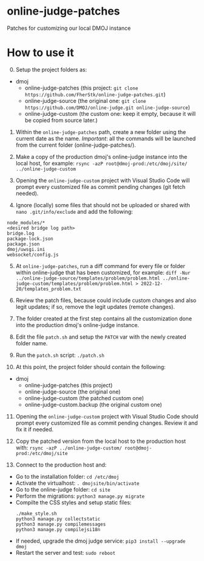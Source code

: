 # online-judge-patches
Patches for customizing our local DMOJ instance

# How to use it
0. Setup the project folders as:
  - dmoj
    - online-judge-patches (this project: `git clone https://github.com/FherStk/online-judge-patches.git`)
    - online-judge-source  (the original one: `git clone https://github.com/DMOJ/online-judge.git online-judge-source`)
    - online-judge-custom  (the custom one: keep it empty, because it will be copied from source later.)

1. Within the `online-judge-patches` path, create a new folder using the current date as the name. *Important*: all the commands will be launched from the current folder (online-judge-patches/).

2. Make a copy of the production dmoj's online-judge instance into the local host, for example: `rsync -azP root@dmoj-prod:/etc/dmoj/site/ ../online-judge-custom`

3. Opening the `online-judge-custom` project with Visual Studio Code will prompt every customized file as commit pending changes (git fetch needed).

4. Ignore (locally) some files that should not be uploaded or shared with `nano .git/info/exclude` and add the following:
```
node_modules/*
<desired bridge log path>
bridge.log
package-lock.json
package.json
dmoj/uwsgi.ini
websocket/config.js
```

5. At `online-judge-patches`, run a diff command for every file or folder within online-judge that has been customized, for example: `diff -Nur ../online-judge-source/templates/problem/problem.html ../online-judge-custom/templates/problem/problem.html > 2022-12-20/templates_problem.txt`

6. Review the patch files, because could include custom changes and also legit updates; if so, remove the legit updates (remote changes).

7. The folder created at the first step contains all the customization done into the production dmoj's online-judge instance.

8. Edit the file `patch.sh` and setup the `PATCH` var with the newly created folder name.

9. Run the `patch.sh` script: `./patch.sh`

10. At this point, the project folder should contain the following:
  - dmoj
    - online-judge-patches        (this project)
    - online-judge-source         (the original one)
    - online-judge-custom         (the patched custom one)
    - online-judge-custom.backup  (the original custom one)

11. Opening the `online-judge-custom` project with Visual Studio Code should prompt every customized file as commit pending changes. Review it and fix it if needed.

12. Copy the patched version from the local host to the production host with: `rsync -azP ../online-judge-custom/ root@dmoj-prod:/etc/dmoj/site`

13. Connect to the production host and:
  - Go to the installation folder: `cd /etc/dmoj`
  - Activate the virtualhost: `. dmojsite/bin/activate`
  - Go to the online-judge folder: `cd site`
  - Perform the migrations: `python3 manage.py migrate`
  - Compilte the CSS styles and setup static files: 
    ```
    ./make_style.sh
    python3 manage.py collectstatic
    python3 manage.py compilemessages
    python3 manage.py compilejsi18n
    ```
  - If needed, upgrade the dmoj judge service: `pip3 install --upgrade dmoj`
  - Restart the server and test: `sudo reboot`
